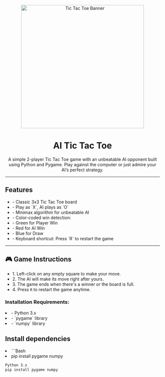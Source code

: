 <!-- Banner image (optional) -->
<p align="center">
  <img src="https://encrypted-tbn0.gstatic.com/images?q=tbn:ANd9GcTfgOiNfrg2xea-QJRqhXhuy2x7FLfKRo5c7w&s" alt="Tic Tac Toe Banner" width="400"/>
</p>

<h1 align="center"> AI Tic Tac Toe </h1>

<p align="center">
A simple 2-player Tic Tac Toe game with an unbeatable AI opponent built using Python and Pygame. Play against the computer or just admire your AI’s perfect strategy.
</p>

---

<h2> Features</h2>

<ul>
  <li>- Classic 3x3 Tic Tac Toe board</li>
  <li>- Play as `X`, AI plays as `O`</li>
  <li>- Minimax algorithm for unbeatable AI</li>
  <li>- Color-coded win detection:</li>
  <li>-  Green for Player Win</li>
  <li>  -  Red for AI Win</li>
  <li> -  Blue for Draw</li>
  <li>- Keyboard shortcut: Press `R` to restart the game</li>
</ul>

---

<h2>🎮 Game Instructions</h2>
<ul>
  <li>1. Left-click on any empty square to make your move.</li>
  <li>2. The AI will make its move right after yours.</li>
  <li>3. The game ends when there's a winner or the board is full.</li>
  <li>4. Press <code>R</code> to restart the game anytime.</li>
</ul>

<h3> Installation Requirements:</h3>
<li>- Python 3.x</li>
<li>- `pygame` library</li>
<li>- `numpy` library</li>

<h2> Install dependencies</h2>
<li>```Bash</li>
<li>pip install pygame numpy</li>

```bash
Python 3.x
pip install pygame numpy
